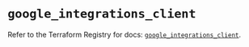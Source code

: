 # `google_integrations_client`

Refer to the Terraform Registry for docs: [`google_integrations_client`](https://registry.terraform.io/providers/hashicorp/google/6.29.0/docs/resources/integrations_client).
